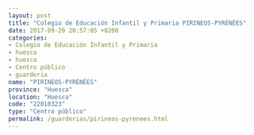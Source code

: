 ```yaml
---
layout: post
title: "Colegio de Educación Infantil y Primaria PIRINEOS-PYRÉNÉES"
date: 2017-09-20 20:57:05 +0200
categories:
- Colegio de Educación Infantil y Primaria
- huesca
- huesca
- Centro público
- guarderia
name: "PIRINEOS-PYRÉNÉES"
province: "Huesca"
location: "Huesca"
code: "22010323"
type: "Centro público"
permalink: /guarderias/pirineos-pyrenees.html
---
```

